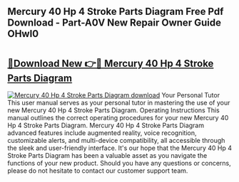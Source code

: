 ## Mercury 40 Hp 4 Stroke Parts Diagram Free Pdf Download - Part-A0V New Repair Owner Guide OHwI0

# <h2><a href="http://dfjti4k.blite.top/?on=Mercury+40+Hp+4+Stroke+Parts+Diagram">🔗Download New 👉🔴 Mercury 40 Hp 4 Stroke Parts Diagram</a></h2>

[![Mercury 40 Hp 4 Stroke Parts Diagram download](https://i.imgur.com/lujVjoI.png)](http://dfjti4k.blite.top/?on=Mercury+40+Hp+4+Stroke+Parts+Diagram)
Your Personal Tutor This user manual serves as your personal tutor in mastering the use of your new Mercury 40 Hp 4 Stroke Parts Diagram. Operating Instructions This manual outlines the correct operating procedures for your new Mercury 40 Hp 4 Stroke Parts Diagram. Mercury 40 Hp 4 Stroke Parts Diagram advanced features include augmented reality, voice recognition, customizable alerts, and multi-device compatibility, all accessible through the sleek and user-friendly interface. It's our hope that the Mercury 40 Hp 4 Stroke Parts Diagram has been a valuable asset as you navigate the functions of your new product. Should you have any questions or concerns, please do not hesitate to contact our customer support team.
